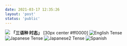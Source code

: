 ```yaml
---
date: 2021-03-17 12:35:26
layout: 'post'
status: 'public'
---
```

![](https://inz.oss-cn-beijing.aliyuncs.com/Images/Pixabay/leaves-1076307_1920.jpg)
**「三语种 时态」** [30px center #ff0000]
![English Tense](https://inz.oss-cn-beijing.aliyuncs.com/Images/Tense/English.jpeg)
![Japanese Tense](https://inz.oss-cn-beijing.aliyuncs.com/Images/Tense/Japanese.png)
![Japanese2 Tense](https://inz.oss-cn-beijing.aliyuncs.com/Images/Tense/Japanese2.png)
![Spanish](https://inz.oss-cn-beijing.aliyuncs.com/Images/Tense/Spanish.png)


